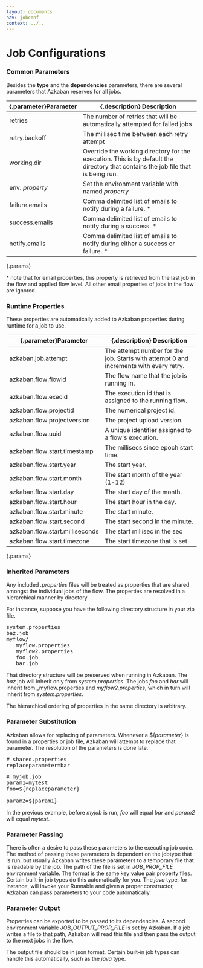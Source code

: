 ```yaml
---
layout: documents
nav: jobconf
context: ../..
---
```


# Job Configurations

### Common Parameters
Besides the __type__ and the __dependencies__ parameters, there are several parameters that
Azkaban reserves for all jobs.

|{.parameter}Parameter			|{.description} Description                                                                                       							|
|-------------------------------|-------------------------------------------------------------------------------------------------------------------------------------------|
|retries 	| The number of retries that will be automatically attempted for failed jobs 	|
|retry.backoff  | The millisec time between each retry attempt |
|working.dir  | Override the working directory for the execution. This is by default the directory that contains the job file that is being run. |
|env. _property_ | Set the environment variable with named _property_ |
|failure.emails  | Comma delimited list of emails to notify during a failure. \* |
|success.emails  | Comma delimited list of emails to notify during a success. \* |
|notify.emails  | Comma delimited list of emails to notify during either a success or failure. \* |
{.params}

\* note that for email properties, this property is retrieved from the last job in the flow and applied flow level. All other email properties 
of jobs in the flow are ignored.


### Runtime Properties
These properties are automatically added to Azkaban properties during runtime for a job to use.

|{.parameter}Parameter			|{.description} Description                                                                                       							|
|-------------------------------|-------------------------------------------------------------------------------------------------------------------------------------------|
|azkaban.job.attempt 	| The attempt number for the job. Starts with attempt 0 and increments with every retry. |
|azkaban.flow.flowid | The flow name that the job is running in. |
|azkaban.flow.execid  | The execution id that is assigned to the running flow. |
|azkaban.flow.projectid  | The numerical project id. |
|azkaban.flow.projectversion  | The project upload version. |
|azkaban.flow.uuid  | A unique identifier assigned to a flow's execution. |
|azkaban.flow.start.timestamp | The millisecs since epoch start time. |
|azkaban.flow.start.year| The start year. |
|azkaban.flow.start.month| The start month of the year (1-12) |
|azkaban.flow.start.day| The start day of the month. |
|azkaban.flow.start.hour| The start hour in the day. |
|azkaban.flow.start.minute| The start minute.|
|azkaban.flow.start.second| The start second in the minute. |
|azkaban.flow.start.milliseconds| The start millisec in the sec|
|azkaban.flow.start.timezone| The start timezone that is set.|
{.params}

### Inherited Parameters
Any included _.properties_ files will be treated as properties that are shared amongst the individual jobs of the flow.
The properties are resolved in a hierarchical manner by directory.

For instance, suppose you have the following directory structure in your zip file.

<pre class="code">
system.properties
baz.job
myflow/
   myflow.properties
   myflow2.properties
   foo.job
   bar.job
</pre>

That directory structure will be preserved when running in Azkaban. The _baz_ job will inherit only from
_system.properties_. The jobs _foo_ and _bar_ will inherit from _myflow.properties and _myflow2.properties_, 
which in turn will inherit from _system.properties_.

The hierarchical ordering of properties in the same directory is arbitrary.

### Parameter Substitution
Azkaban allows for replacing of parameters. Whenever a \$\{_parameter_\} is found in a properties or job file,
Azkaban will attempt to replace that parameter. The resolution of the parameters is done late.

<pre class="code">
# shared.properties
replaceparameter=bar
</pre>

<pre class="code">
# myjob.job
param1=mytest
foo=${replaceparameter}

param2=${param1}
</pre>

In the previous example, before _myjob_ is run, _foo_ will equal _bar_ and _param2_ will equal _mytest_.

### Parameter Passing
There is often a desire to pass these parameters to the executing job code. The method of passing these parameters
is dependent on the jobtype that is run, but usually Azkaban writes these parameters to a temporary file that is
readable by the job.
The path of the file is set in _JOB\_PROP\_FILE_ environment variable. The format is the same key value pair property files.
Certain built-in job types do this automatically for you. The _java_ type, for instance, will invoke your Runnable
and given a proper constructor, Azkaban can pass parameters to your code automatically.

### Parameter Output
Properties can be exported to be passed to its dependencies. A second environment variable _JOB\_OUTPUT\_PROP\_FILE_
is set by Azkaban. If a job writes a file to that path, Azkaban will read this file and then pass the output to the
next jobs in the flow.

The output file should be in json format. Certain built-in job types can handle this automatically, such as the _java_ type.




